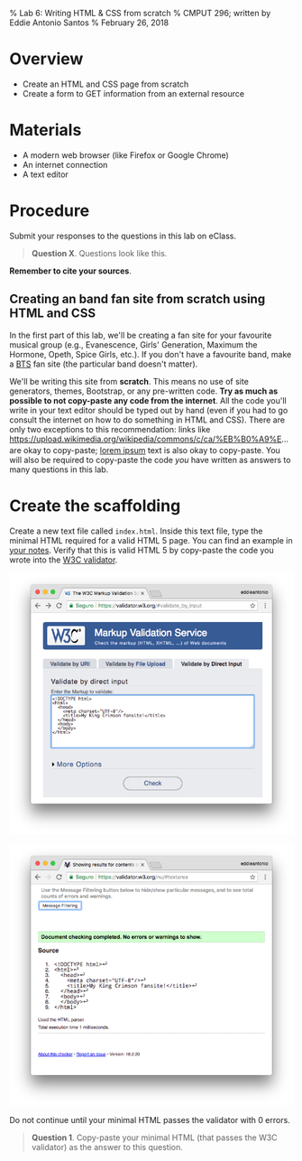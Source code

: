 % Lab 6: Writing HTML & CSS from scratch
% CMPUT 296; written by Eddie Antonio Santos
% February 26, 2018

Overview
========

 - Create an HTML and CSS page from scratch
 - Create a form to GET information from an external resource


Materials
=========

 - A modern web browser (like Firefox or Google Chrome)
 - An internet connection
 - A text editor

Procedure
=========

Submit your responses to the questions in this lab on eClass.

> **Question X**. Questions look like this.

**Remember to cite your sources**.


Creating an band fan site from scratch using HTML and CSS
---------------------------------------------------------

In the first part of this lab, we'll be creating a fan site for your
favourite musical group (e.g., Evanescence, Girls' Generation, Maximum
the Hormone, Opeth, Spice Girls, etc.). If you don't have a favourite
band, make a [BTS][] fan site (the particular band doesn't matter).

We'll be writing this site from **scratch**. This means no use of site
generators, themes, Bootstrap, or any pre-written code. **Try as much as
possible to not copy-paste any code from the internet**. All the code
you'll write in your text editor should be typed out by hand (even if
you had to go consult the internet on how to do something in HTML and
CSS). There are only two exceptions to this recommendation: links like
<span style="text-overflow:ellipsis;display:inline-block;max-width:100%;white-space:nowrap;overflow:hidden;">https://upload.wikimedia.org/wikipedia/commons/c/ca/%EB%B0%A9%ED%83%84%EC%86%8C%EB%85%84%EB%8B%A8%28BTS%29_180110_%EC%A0%9C_32%ED%9A%8C_%EA%B3%A8%EB%93%A0%EB%94%94%EC%8A%A4%ED%81%AC.png</span>
are okay to copy-paste; [lorem ipsum][] text is also okay to copy-paste.
You will also be required to copy-paste the code _you_ have written as answers to
many questions in this lab.

[BTS]: https://en.wikipedia.org/wiki/BTS_(band)
[lorem ipsum]: https://www.webpagefx.com/tools/lorem-ipsum-generator/

Create the scaffolding
======================

Create a new text file called `index.html`. Inside this text file, type
the minimal HTML required for a valid HTML 5 page. You can find an
example in [your
notes](http://webdocs.cs.ualberta.ca/~hindle1/2014/HTML-Slides/#/3).
Verify that this is valid HTML 5 by copy-paste the code you wrote into
the [W3C validator](https://validator.w3.org/#validate_by_input).

![Pasting my code into the validator.](./lab-6/paste-into-validator.png)

![My HTML passed withour errors or warnings.](./lab-6/validate-pass.png)

Do not continue until your minimal HTML passes the validator with
0 errors.

> **Question 1**. Copy-paste your minimal HTML (that passes the W3C
> validator) as the answer to this question.

<!--

write html from scratch

Make sure it is valid HTML 5. Use the validator: http://validator.w3.org/ http://webdocs.cs.ualberta.ca/~hindle1/2014/HTML-Slides/#/3

 - Will have at least an <h1>.

 - <p> http://webdocs.cs.ualberta.ca/~hindle1/2014/HTML-Slides/#/9

 - <figure> and <figcaption> [NEW] https://developer.mozilla.org/en-US/docs/Web/HTML/Element/figure https://developer.mozilla.org/en-US/docs/Web/HTML/Element/figcaption
 - <img> http://webdocs.cs.ualberta.ca/~hindle1/2014/HTML-Slides/#/13 attribute the work
 - make it float to the right of the content. give it some margin to put some space between it an the text. [NEW]
 - <a> http://webdocs.cs.ualberta.ca/~hindle1/2014/HTML-Slides/#/14
 - Use a <span> to apply inline styles http://webdocs.cs.ualberta.ca/~hindle1/2014/HTML-Slides/#/17
 - apply display: inline-block;
 - Maybe like a transform: rotate(12deg);
 - What happens when you remove display: inline-block from this span?
   Why does this happen?

 - <footer> at bottom
 - Use an HTML entity to add a copyright symbol to the bottom. [ NEW]
 - Use a font-size smaller to the footer.

 - A custom hyperlink style with :hover http://webdocs.cs.ualberta.ca/~hindle1/2014/HTML-Slides/#/32

 - Fancy Captital Letter for the first item of a paragraph WITHOUT modifying the HTML. Show the CSS. http://webdocs.cs.ualberta.ca/~hindle1/2014/HTML-Slides/#/32

---

<form action="http://localhost:8000/"> http://webdocs.cs.ualberta.ca/~hindle1/2014/HTML-Slides/#/38
<select> http://webdocs.cs.ualberta.ca/~hindle1/2014/HTML-Slides/#/42
   OR <input type="radio"> http://webdocs.cs.ualberta.ca/~hindle1/2014/HTML-Slides/#/41

<form>

inspect element

resizing image with CSS width: height:


-->
